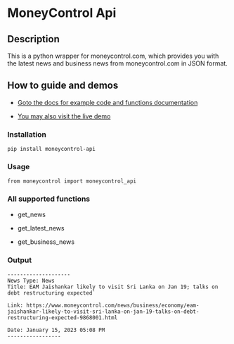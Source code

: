 
# MoneyControl Api

## Description

This is a python wrapper for moneycontrol.com, which provides you with the latest news and business news from moneycontrol.com in JSON format.

## How to guide and demos

* [Goto the docs for example code and functions documentation](https://github.com/ArabianCoconut/Moneycontrol_api/tree/main/Docs)

* [You may also visit the live demo](https://arabiancoconut.is-cool.dev/webapps/mcapi/index.html)

### Installation

`pip install moneycontrol-api`

### Usage

`from moneycontrol import moneycontrol_api`

### All supported functions

* get_news

* get_latest_news

* get_business_news

### Output

``` text
--------------------
News Type: News
Title: EAM Jaishankar likely to visit Sri Lanka on Jan 19; talks on debt restructuring expected`

Link: https://www.moneycontrol.com/news/business/economy/eam-jaishankar-likely-to-visit-sri-lanka-on-jan-19-talks-on-debt-restructuring-expected-9868001.html 

Date: January 15, 2023 05:08 PM
-----------------
```
